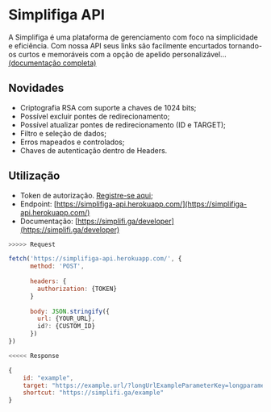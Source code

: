 # Simplifiga API
A Simplifiga é uma plataforma de gerenciamento com foco na simplicidade e eficiência. Com nossa API seus links são facilmente encurtados tornando-os curtos e memoráveis com a opção de apelido personalizável... [(documentação completa)](https://simplifi.ga/developer)

## Novidades

- Criptografia RSA com suporte a chaves de 1024 bits;
- Possível excluir pontes de redirecionamento;
- Possível atualizar pontes de redirecionamento (ID e TARGET);
- Filtro e seleção de dados;
- Erros mapeados e controlados;
- Chaves de autenticação dentro de Headers.

## Utilização

- Token de autorização. [Registre-se aqui](https://simplifi.ga/register);
- Endpoint: [https://simplifiga-api.herokuapp.com/](https://simplifiga-api.herokuapp.com/)
- Documentação: [https://simplifi.ga/developer](https://simplifi.ga/developer)

```js
>>>>> Request

fetch('https://simplifiga-api.herokuapp.com/', {
      method: 'POST',
      
      headers: {
        authorization: {TOKEN}
      }
      
      body: JSON.stringify({
        url: {YOUR_URL},
        id?: {CUSTOM_ID}
      })
})

<<<<< Response

{
    id: "example",
    target: "https://example.url/?longUrlExampleParameterKey=longparametervalue",
    shortcut: "https://simplifi.ga/example"
}

```
